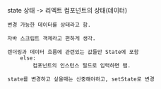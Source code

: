 state
    상태 -> 리엑트 컴포넌트의 상태(데이터)

    변경 가능한 데이터를 상태라고 함.

    자바 스크립트 객체라고 편하게 생각.

    렌더링과 데이터 흐름에 관련있는 값들만 State에 포함
        else:
            컴포넌트의 인스턴스 필드로 입력하면 됌.

    state를 변경하고 싶을때는 신중해야하고, setState로 변경

    
